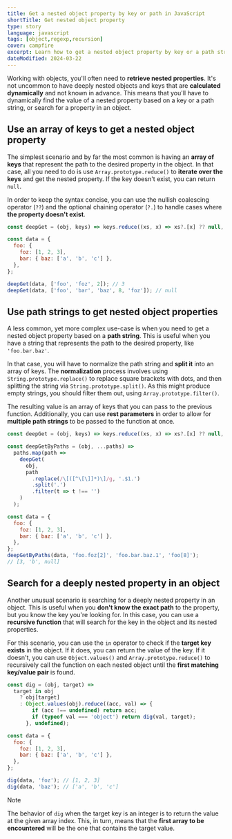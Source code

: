 ```yaml
---
title: Get a nested object property by key or path in JavaScript
shortTitle: Get nested object property
type: story
language: javascript
tags: [object,regexp,recursion]
cover: campfire
excerpt: Learn how to get a nested object property by key or a path string in JavaScript, and how to search for nested values in an object.
dateModified: 2024-03-22
---
```


Working with objects, you'll often need to **retrieve nested properties**. It's not uncommon to have deeply nested objects and keys that are **calculated dynamically** and not known in advance. This means that you'll have to dynamically find the value of a nested property based on a key or a path string, or search for a property in an object.

## Use an array of keys to get a nested object property

The simplest scenario and by far the most common is having an **array of keys** that represent the path to the desired property in the object. In that case, all you need to do is use `Array.prototype.reduce()` to **iterate over the keys** and get the nested property. If the key doesn't exist, you can return `null`.

In order to keep the syntax concise, you can use the nullish coalescing operator (`??`) and the optional chaining operator (`?.`) to handle cases where **the property doesn't exist**.

```js
const deepGet = (obj, keys) => keys.reduce((xs, x) => xs?.[x] ?? null, obj);

const data = {
  foo: {
    foz: [1, 2, 3],
    bar: { baz: ['a', 'b', 'c'] },
  },
};

deepGet(data, ['foo', 'foz', 2]); // 3
deepGet(data, ['foo', 'bar', 'baz', 8, 'foz']); // null
```

## Use path strings to get nested object properties

A less common, yet more complex use-case is when you need to get a nested object property based on a **path string**. This is useful when you have a string that represents the path to the desired property, like `'foo.bar.baz'`.

In that case, you will have to normalize the path string and **split it** into an array of keys. The **normalization** process involves using `String.prototype.replace()` to replace square brackets with dots, and then splitting the string via `String.prototype.split()`. As this might produce empty strings, you should filter them out, using `Array.prototype.filter()`.

The resulting value is an array of keys that you can pass to the previous function. Additionally, you can use **rest parameters** in order to allow for **multiple path strings** to be passed to the function at once.

```js
const deepGet = (obj, keys) => keys.reduce((xs, x) => xs?.[x] ?? null, obj);

const deepGetByPaths = (obj, ...paths) =>
  paths.map(path =>
    deepGet(
      obj,
      path
        .replace(/\[([^\[\]]*)\]/g, '.$1.')
        .split('.')
        .filter(t => t !== '')
    )
  );

const data = {
  foo: {
    foz: [1, 2, 3],
    bar: { baz: ['a', 'b', 'c'] },
  },
};
deepGetByPaths(data, 'foo.foz[2]', 'foo.bar.baz.1', 'foo[8]');
// [3, 'b', null]
```

## Search for a deeply nested property in an object

Another unusual scenario is searching for a deeply nested property in an object. This is useful when you **don't know the exact path** to the property, but you know the key you're looking for. In this case, you can use a **recursive function** that will search for the key in the object and its nested properties.

For this scenario, you can use the `in` operator to check if the **target key exists** in the object. If it does, you can return the value of the key. If it doesn't, you can use `Object.values()` and `Array.prototype.reduce()` to recursively call the function on each nested object until the **first matching key/value pair** is found.

```js
const dig = (obj, target) =>
  target in obj
    ? obj[target]
    : Object.values(obj).reduce((acc, val) => {
        if (acc !== undefined) return acc;
        if (typeof val === 'object') return dig(val, target);
      }, undefined);

const data = {
  foo: {
    foz: [1, 2, 3],
    bar: { baz: ['a', 'b', 'c'] },
  },
};

dig(data, 'foz'); // [1, 2, 3]
dig(data, 'baz'); // ['a', 'b', 'c']
```

> [!NOTE]
>
> The behavior of `dig` when the target key is an integer is to return the value at the given array index. This, in turn, means that the **first array to be encountered** will be the one that contains the target value.
